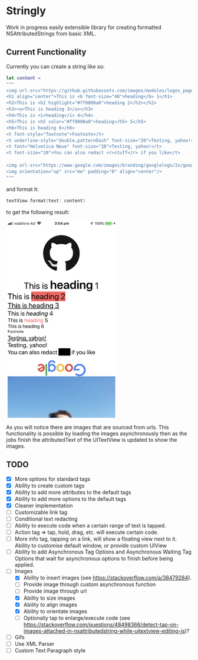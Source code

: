 # Stringly
Work in progress easily extensible library for creating formatted NSAttributedStrings from basic XML.

## Current Functionality
Currently you can create a string like so:
```Swift
let content =
"""
<img url-src="https://github.githubassets.com/images/modules/logos_page/GitHub-Mark.png" orientation="up" padding="100" align="center"/>
<h1 align="center">This is <b font-size="40">heading</b> 1</h1>
<h2>This is <h2 highlight="#ff0000a0">heading 2</h2></h2>
<h3><u>This is heading 3</u></h3>
<h4>This is <i>heading</i> 4</h4>
<h5>This is <h5 color="#ff0000a0">heading</h5> 5</h5>
<h6>This is heading 6</h6>
<t font-style="footnote">Footnote</t>
<t underline-style="double,patternDash" font-size="20">Testing, yahoo!</t>
<t font="Helvetica Neue" font-size="20">Testing, yahoo!</t>
<t font-size="20">You can also redact <r>stuff</r> if you like</t>

<img url-src="https://www.google.com/images/branding/googlelogo/2x/googlelogo_color_272x92dp.png" orientation="down" padding="100" align="center"/>
<img orientation="up" src="me" padding="0" align="center"/>
"""
```
and format it:
```Swift
textView.format(text: content)
```
to get the following result:

<img src="https://raw.githubusercontent.com/mattDavo/Stringly/master/images/screenshot.png" width="300"/>

As you will notice there are images that are sourced from urls. This functionality is possible by loading the images asynchronously then as the jobs finish the attributedText of the UITextView is updated to show the images.

## TODO
- [x] More options for standard tags
- [x] Ability to create custom tags
- [x] Ability to add more attributes to the default tags
- [x] Ability to add more options to the default tags
- [x] Cleaner implementation
- [ ] Customizable link tag
- [ ] Conditional text redacting
- [ ] Ability to execute code when a certain range of text is tapped.
- [ ] Action tag => tap, hold, drag, etc. will execute certain code.
- [ ] More info tag, tapping on a link, will show a floating view next to it. Ability to customise default window, or provide custom UIView
- [ ] Ability to add Asynchronous Tag Options and Asynchronous Waiting Tag Options that wait for asynchronous options to finish before being applied.
- [ ] Images
  - [x] Ability to insert images (see https://stackoverflow.com/a/38479284).
  - [ ] Provide image through custom asynchronous function
  - [ ] Provide image through url
  - [x] Ability to size images
  - [x] Ability to align images
  - [x] Ability to orientate images
  - [ ] Optionally tap to enlarge/execute code (see https://stackoverflow.com/questions/48498366/detect-tap-on-images-attached-in-nsattributedstring-while-uitextview-editing-is)?
- [ ] Gifs
- [ ] Use XML Parser
- [ ] Custom Text Paragraph style
